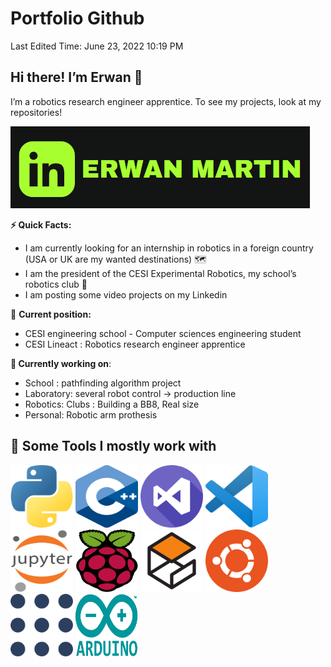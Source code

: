 # Portfolio Github

Last Edited Time: June 23, 2022 10:19 PM

## **Hi there! I’m Erwan** 👋

I’m a robotics research engineer apprentice. To see my projects, look at my repositories!

![Untitled](Untitled.png)

**⚡️ Quick Facts:**

- I am currently looking for an internship in robotics in a foreign country (USA or UK are my wanted destinations) 🗺️
- I am the president of the CESI Experimental Robotics, my school’s robotics club 🤖
- I am posting some video projects on my Linkedin

🔄 **Current position:** 

- CESI engineering school - Computer sciences engineering student
- CESI Lineact : Robotics research engineer apprentice

**🦾 Currently working on**:

- School : pathfinding algorithm project
- Laboratory: several robot control → production line
- Robotics: Clubs : Building a BB8, Real size
- Personal: Robotic arm prothesis

## **🚀 Some Tools I mostly work with**

<img src="Untitled%201.png" width="100" height="100">
<img src="Untitled%202.png" width="100" height="100">
<img src="Untitled%203.png" width="100" height="100">
<img src="Untitled%204.png" width="100" height="100">
<img src="Untitled%205.png" width="100" height="100">
<img src="Untitled%206.png" width="100" height="100">
<img src="Untitled%207.png" width="100" height="100">
<img src="Untitled%208.png" width="100" height="100">
<img src="Untitled%209.png" width="100" height="100">
<img src="Untitled%2010.png" width="100" height="100">

<!--
**R1leMargoulin/R1leMargoulin** is a ✨ _special_ ✨ repository because its `README.md` (this file) appears on your GitHub profile.

Here are some ideas to get you started:

- 🔭 I’m currently working on ...
- 🌱 I’m currently learning ...
- 👯 I’m looking to collaborate on ...
- 🤔 I’m looking for help with ...
- 💬 Ask me about ...
- 📫 How to reach me: ...
- 😄 Pronouns: ...
- ⚡ Fun fact: ...
-->
